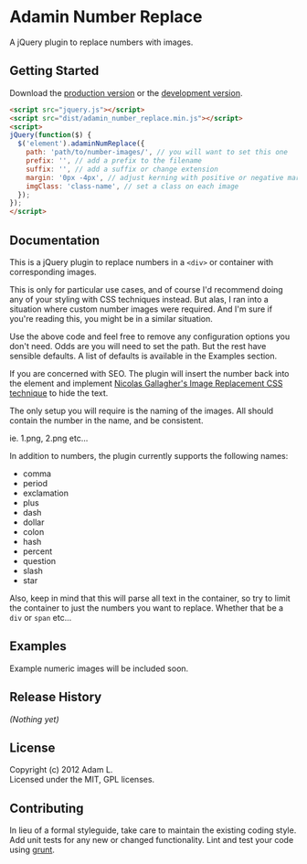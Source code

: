 # Adamin Number Replace

A jQuery plugin to replace numbers with images.

## Getting Started
Download the [production version][min] or the [development version][max].

[min]: https://raw.github.com/pensive612/Adamin-Number-Replace/master/dist/adamin_number_replace.min.js
[max]: https://raw.github.com/pensive612/Adamin-Number-Replace/master/dist/adamin_number_replace.js


```html
<script src="jquery.js"></script>
<script src="dist/adamin_number_replace.min.js"></script>
<script>
jQuery(function($) {
  $('element').adaminNumReplace({
    path: 'path/to/number-images/', // you will want to set this one
    prefix: '', // add a prefix to the filename
    suffix: '', // add a suffix or change extension
    margin: '0px -4px', // adjust kerning with positive or negative margins
    imgClass: 'class-name', // set a class on each image
  });
});
</script>
```

## Documentation
This is a jQuery plugin to replace numbers in a ```<div>``` or container with corresponding images. 

This is only for particular use cases, and of course I'd recommend doing any of your styling with CSS techniques instead.  But alas, I ran into a situation where custom number images were required.  And I'm sure if you're reading this, you might be in a similar situation.

Use the above code and feel free to remove any configuration options you don't need.  Odds are you will need to set the path.  But the rest have sensible defaults.  A list of defaults is available in the Examples section.

If you are concerned with SEO.  The plugin will insert the number back into the element and implement [Nicolas Gallagher's Image Replacement CSS technique][IR] to hide the text.

[ir]: http://nicolasgallagher.com/another-css-image-replacement-technique/

The only setup you will require is the naming of the images.  All should contain the number in the name, and be consistent.

ie.  1.png, 2.png etc...  

In addition to numbers, the plugin currently supports the following names:

- comma
- period
- exclamation
- plus
- dash
- dollar
- colon
- hash
- percent
- question
- slash
- star

Also, keep in mind that this will parse all text in the container, so try to limit the container to just the numbers you want to replace.  Whether that be a ```div``` or ```span``` etc...

## Examples
Example numeric images will be included soon.

## Release History
_(Nothing yet)_

## License
Copyright (c) 2012 Adam L.  
Licensed under the MIT, GPL licenses.

## Contributing
In lieu of a formal styleguide, take care to maintain the existing coding style. Add unit tests for any new or changed functionality. Lint and test your code using [grunt](https://github.com/cowboy/grunt).

